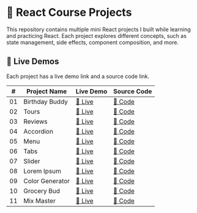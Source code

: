 # 🚀 React Course Projects

This repository contains multiple mini React projects I built while learning and practicing React. Each project explores different concepts, such as state management, side effects, component composition, and more.

## 📌 Live Demos

Each project has a live demo link and a source code link.

| #  | Project Name    |                    Live Demo                        |           Source Code            |
|----|-----------------|-----------------------------------------------------|----------------------------------|
| 01 | Birthday Buddy  | [🔗 Live](https://001-birthday-buddy.netlify.app/)  | [📂 Code](./01-birthday-buddy/)  |
| 02 | Tours           | [🔗 Live](https://002-tours-react.netlify.app/)     | [📂 Code](./02-tours/)           |
| 03 | Reviews         | [🔗 Live](https://003-reviews.netlify.app/)         | [📂 Code](./03-reviews/)         |
| 04 | Accordion       | [🔗 Live](https://004-accordion.netlify.app/)       | [📂 Code](./04-accordion/)       |
| 05 | Menu            | [🔗 Live](https://005-menu.netlify.app/)            | [📂 Code](./05-menu/)            |
| 06 | Tabs            | [🔗 Live](https://006-tabs.netlify.app/)            | [📂 Code](./06-tabs/)            |
| 07 | Slider          | [🔗 Live](https://007-slider.netlify.app/)          | [📂 Code](./07-slider/)          |
| 08 | Lorem Ipsum     | [🔗 Live](https://008-lorem-ipsum.netlify.app/)     | [📂 Code](./08-lorem-ipsum/)     |
| 09 | Color Generator | [🔗 Live](https://009-color-generator.netlify.app/) | [📂 Code](./09-color-generator/) |
| 10 | Grocery Bud     | [🔗 Live](https://010-grocery-bud.netlify.app/)     | [📂 Code](./10-grocery-bud/)     |
| 11 | Mix Master      | [🔗 Live](https://011-mix-master.netlify.app/)      | [📂 Code](./11-mix-master/)      |
